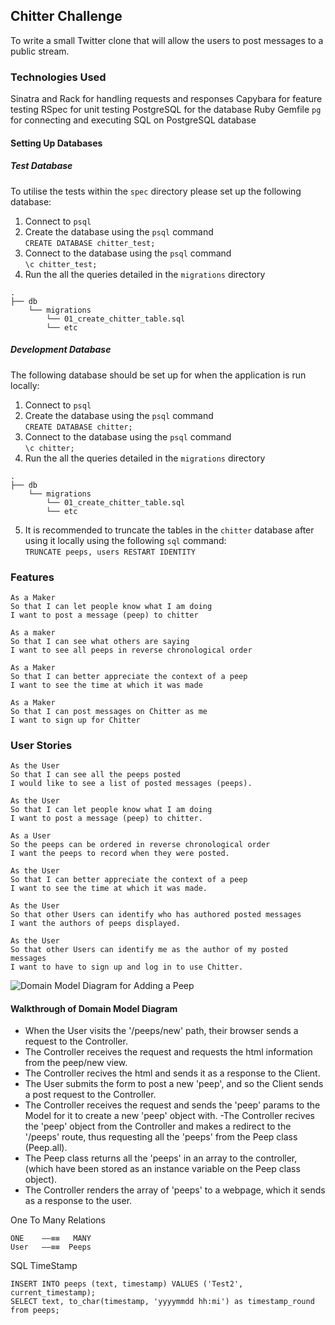 ## Chitter Challenge

To write a small Twitter clone that will allow the users to post messages to a public stream.

### Technologies Used

Sinatra and Rack for handling requests and responses
Capybara for feature testing
RSpec for unit testing
PostgreSQL for the database
Ruby Gemfile ```pg``` for connecting and executing SQL on PostgreSQL database

#### Setting Up Databases

##### Test Database
To utilise the tests within the ```spec``` directory please set up the following database:
1. Connect to ```psql```
2. Create the database using the ```psql``` command <br>
```CREATE DATABASE chitter_test;```
3. Connect to the database using the ```psql``` command <br>
```\c chitter_test;```
4. Run the all the queries detailed in the ```migrations``` directory <br>
```
.
├── db
    └── migrations
        └── 01_create_chitter_table.sql
        └── etc
``` 

##### Development Database
The following database should be set up for when the application is run locally:
1. Connect to ```psql```
2. Create the database using the ```psql``` command <br>
```CREATE DATABASE chitter;```
3. Connect to the database using the ```psql``` command <br>
```\c chitter;```
4. Run the all the queries detailed in the ```migrations``` directory <br>
```
.
├── db
    └── migrations
        └── 01_create_chitter_table.sql
        └── etc
``` 
5. It is recommended to truncate the tables in the ```chitter``` database after using it locally using the following ```sql``` command: <br>
```TRUNCATE peeps, users RESTART IDENTITY```

### Features

```
As a Maker
So that I can let people know what I am doing  
I want to post a message (peep) to chitter

As a maker
So that I can see what others are saying  
I want to see all peeps in reverse chronological order

As a Maker
So that I can better appreciate the context of a peep
I want to see the time at which it was made

As a Maker
So that I can post messages on Chitter as me
I want to sign up for Chitter
```

### User Stories
```
As the User
So that I can see all the peeps posted
I would like to see a list of posted messages (peeps).

As the User
So that I can let people know what I am doing  
I want to post a message (peep) to chitter.

As a User
So the peeps can be ordered in reverse chronological order
I want the peeps to record when they were posted.

As the User
So that I can better appreciate the context of a peep
I want to see the time at which it was made.

As the User
So that other Users can identify who has authored posted messages
I want the authors of peeps displayed. 

As the User
So that other Users can identify me as the author of my posted messages
I want to have to sign up and log in to use Chitter. 
```

<img src="./domain-model-diagrams/chitter-challenge-add-peep.png" alt="Domain Model Diagram for Adding a Peep">

#### Walkthrough of Domain Model Diagram

- When the User visits the '/peeps/new' path, their browser sends a request to the Controller.
- The Controller receives the request and requests the html information from the peep/new view.
- The Controller recives the html and sends it as a response to the Client.
- The User submits the form to post a new 'peep', and so the Client sends a post request to the Controller.
- The Controller receives the request and sends the 'peep' params to the Model for it to create a new 'peep' object with.
-The Controller recives the 'peep' object from the Controller and makes a redirect to the '/peeps' route, thus requesting all the 'peeps' from the Peep class (Peep.all).
- The Peep class returns all the 'peeps' in an array to the controller, (which have been stored as an instance variable on the Peep class object).
- The Controller renders the array of 'peeps' to a webpage, which it sends as a response to the user.


One To Many Relations

```
ONE    ––≡≡   MANY
User   ––≡≡  Peeps
```





SQL TimeStamp
```
INSERT INTO peeps (text, timestamp) VALUES ('Test2', current_timestamp);
SELECT text, to_char(timestamp, 'yyyymmdd hh:mi') as timestamp_round from peeps;
```